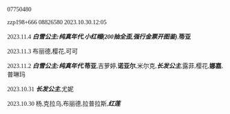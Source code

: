 <font face="FiraCode">
  
  07750480
  
  zzp198+666 08826580 2023.10.30.12:05

  2023.11.4 ***白雪公主:纯真年代***,***小红帽(200抽全歪,强行金票开图鉴)***,**蒂亚**
  
  2023.11.3 布丽德,樱花,可可
  
  2023.11.2 ***白雪公主:纯真年代***,**蒂亚**,吉萝婷,**诺亚尔**,米尔克,***长发公主***,露菲,樱花,**娜嘉**,普琳玛
  
  2023.10.31 ***长发公主***,尤妮
  
  2023.10.30 杨,克拉乌,布丽德,拉普拉斯,***红莲***
  
</font>

